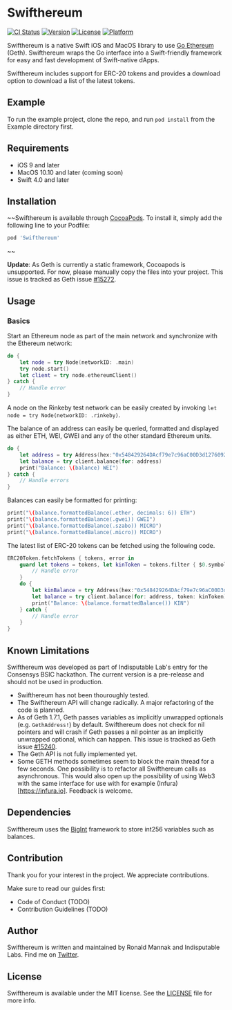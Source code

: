 # Swifthereum

[![CI Status](http://img.shields.io/travis/git/Swifthereum.svg?style=flat)](https://travis-ci.org/git/Swifthereum)
[![Version](https://img.shields.io/cocoapods/v/Swifthereum.svg?style=flat)](http://cocoapods.org/pods/Swifthereum)
[![License](https://img.shields.io/cocoapods/l/Swifthereum.svg?style=flat)](http://cocoapods.org/pods/Swifthereum)
[![Platform](https://img.shields.io/cocoapods/p/Swifthereum.svg?style=flat)](http://cocoapods.org/pods/Swifthereum)

Swifthereum is a native Swift iOS and MacOS library to use [Go Ethereum](https://github.com/ethereum/go-ethereum/) (Geth). Swifthereum wraps the Go interface into a Swift-friendly framework for easy and fast development of Swift-native dApps.

Swifthereum includes support for ERC-20 tokens and provides a download option to download a list of the latest tokens.

## Example

To run the example project, clone the repo, and run `pod install` from the Example directory first.

## Requirements

- iOS 9 and later
- MacOS 10.10 and later (coming soon)
- Swift 4.0 and later

## Installation

~~Swifthereum is available through [CocoaPods](http://cocoapods.org). To install it, simply add the following line to your Podfile:

```ruby
pod 'Swifthereum'
```
~~

**Update**: As Geth is currently a static framework, Cocoapods is unsupported. For now, please manually copy the files into your project. This issue is tracked as Geth issue [#15272](https://github.com/ethereum/go-ethereum/issues/15272).


## Usage

### Basics

Start an Ethereum node as part of the main network and synchronize with the Ethereum network:

````swift
do {
	let node = try Node(networkID: .main)
	try node.start()
	let client = try node.ethereumClient()
} catch {
	// Handle error
}
````

A node on the Rinkeby test network can be easily created by invoking ````let node = try Node(networkID: .rinkeby)````.

The balance of an address can easily be queried, formatted and displayed as either ETH, WEI, GWEI and any of the other standard Ethereum units.

````swift
do {
	let address = try Address(hex:"0x548429264DAcf79e7c96aC00D3d12760922d4c31")
	let balance = try client.balance(for: address)
	print("Balance: \(balance) WEI")
} catch {
	// Handle errors
}
````

Balances can easily be formatted for printing:

````swift
print("\(balance.formattedBalance(.ether, decimals: 6)) ETH")
print("\(balance.formattedBalance(.gwei)) GWEI")
print("\(balance.formattedBalance(.szabo)) MICRO")
print("\(balance.formattedBalance(.micro)) MICRO")
````


The latest list of ERC-20 tokens can be fetched using the following code.

````swift
ERC20Token.fetchTokens { tokens, error in 
	guard let tokens = tokens, let kinToken = tokens.filter { $0.symbol == "KIN" }.first else {
		// Handle error
	}
	do {
		let kinBalance = try Address(hex:"0x548429264DAcf79e7c96aC00D3d12760922d4c31")
		let balance = try client.balance(for: address, token: kinToken) 
		print("Balance: \(balance.formattedBalance()) KIN")
	} catch {
		// Handle error
	}
}
````

## Known Limitations

Swifthereum was developed as part of Indisputable Lab's entry for the Consensys BSIC hackathon. The current version is a pre-release and should not be used in production.

- Swifthereum has not been thouroughly tested.
- The Swifthereum API will change radically. A major refactoring of the code is planned. 
- As of Geth 1.7.1, Geth passes variables as implicitly unwrapped optionals (e.g. ````GethAddress!````) by default. Swifthereum does not check for nil pointers and will crash if Geth passes a nil pointer as an implicitly unwrapped optional, which can happen. This issue is tracked as Geth issue [#15240](https://github.com/ethereum/go-ethereum/issues/15240).
- The Geth API is not fully implemented yet.
- Some GETH methods sometimes seem to block the main thread for a few seconds. One possibility is to refactor all Swifthereum calls as asynchronous. This would also open up the possibility of using Web3 with the same interface for use with for example (Infura)[https://infura.io]. Feedback is welcome.

## Dependencies

Swifthereum uses the [BigInt](https://github.com/attaswift/BigInt) framework to store int256 variables such as balances.

## Contribution

Thank you for your interest in the project. We appreciate contributions.

Make sure to read our guides first:

- Code of Conduct (TODO)
- Contribution Guidelines (TODO)

## Author

Swifthereum is written and maintained by Ronald Mannak and Indisputable Labs. Find me on [Twitter](https://twitter.com/ronaldmannak). 

## License

Swifthereum is available under the MIT license. See the [LICENSE](LICENSE) file for more info.

